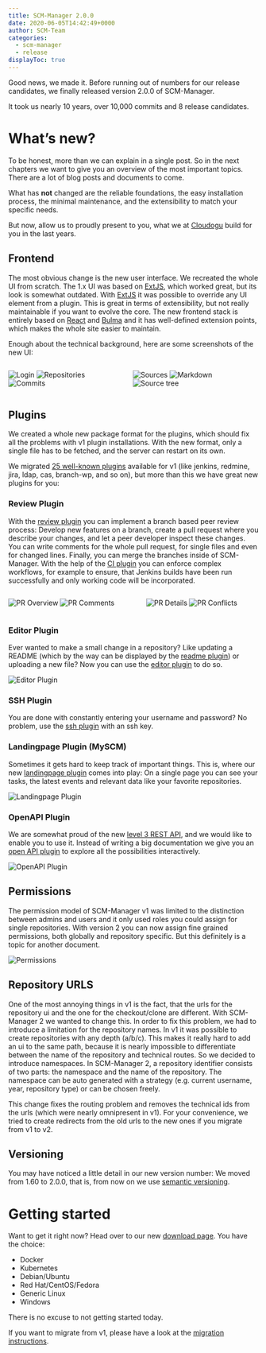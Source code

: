 ```yaml
---
title: SCM-Manager 2.0.0
date: 2020-06-05T14:42:49+0000
author: SCM-Team
categories:
  - scm-manager
  - release
displayToc: true
---
```


Good news, we made it. Before running out of numbers for our release candidates, we finally released version 2.0.0 of SCM-Manager. 

It took us nearly 10 years, over 10,000 commits and 8 release candidates.

# What’s new?

To be honest, more than we can explain in a single post. So in the next chapters we want to give you an overview of the most important topics. There are a lot of blog posts and documents to come.

What has **not** changed are the reliable foundations, the easy installation process, the minimal maintenance, and the extensibility to match your specific needs.

But now, allow us to proudly present to you, what we at [Cloudogu](https://cloudogu.com/) build for you in the last years.

## Frontend

The most obvious change is the new user interface. We recreated the whole UI from scratch. The 1.x UI was based on [ExtJS](https://www.sencha.com/products/extjs/), which worked great, but its look is somewhat outdated. With [ExtJS](https://www.sencha.com/products/extjs/) it was possible to override any UI element from a plugin. This is great in terms of extensibility, but not really maintainable if you want to evolve the core. The new frontend stack is entirely based on [React](https://reactjs.org/) and [Bulma](https://bulma.io/) and it has well-defined extension points, which makes the whole site easier to maintain.

Enough about the technical background, here are some screenshots of the new UI:

<div class="columns blog-image-list">
<div class="column">

![Login](assets/login.png)
![Repositories](assets/repositories.png)
![Commits](assets/commits.png)

</div>
<div class="column">

![Sources](assets/sources.png)
![Markdown](assets/markdown.png)
![Source tree](assets/tree.png)

</div>
</div>

## Plugins

We created a whole new package format for the plugins, which should fix all the problems with v1 plugin installations. With the new format, only a single file has to be fetched, and the server can restart on its own.

We migrated [25 well-known plugins](https://www.scm-manager.org/plugins/) available for v1 (like jenkins, redmine, jira, ldap, cas, branch-wp, and so on), but more than this we have great new plugins for you:

### Review Plugin

With the [review plugin](https://www.scm-manager.org/plugins/scm-review-plugin/) you can implement a branch based peer review process: Develop new features on a branch, create a pull request where you describe your changes, and let a peer developer inspect these changes. You can write comments for the whole pull request, for single files and even for changed lines. Finally, you can merge the branches inside of SCM-Manager. With the help of the [CI plugin](https://www.scm-manager.org/plugins/scm-ci-plugin) you can enforce complex workflows, for example to ensure, that Jenkins builds have been run successfully and only working code will be incorporated.

<div class="columns blog-image-list">
<div class="column">

![PR Overview](assets/review-overview.png)
![PR Comments](assets/review-inline-comments.png)

</div>
<div class="column">

![PR Details](assets/review-detail.png)
![PR Conflicts](assets/review-conflicts.png)

</div>
</div>

### Editor Plugin

Ever wanted to make a small change in a repository? Like updating a README (which by the way can be displayed by the [readme plugin](https://www.scm-manager.org/plugins/scm-readme-plugin)) or uploading a new file? Now you can use the [editor plugin](https://www.scm-manager.org/plugins/scm-editor-plugin) to do so.

![Editor Plugin](assets/editor-plugin.png)

### SSH Plugin

You are done with constantly entering your username and password? No problem, use the [ssh plugin](https://www.scm-manager.org/plugins/scm-ssh-plugin) with an ssh key.

### Landingpage Plugin (MySCM)

Sometimes it gets hard to keep track of important things. This is, where our new [landingpage plugin](https://www.scm-manager.org/plugins/scm-landingpage-plugin) comes into play: On a single page you can see your tasks, the latest events and relevant data like your favorite repositories.

![Landingpage Plugin](assets/landingpage.png)


### OpenAPI Plugin

We are somewhat proud of the new [level 3 REST API](https://martinfowler.com/articles/richardsonMaturityModel.html), and we would like to enable you to use it. Instead of writing a big documentation we give you an [open API plugin](https://www.scm-manager.org/plugins/scm-openapi-plugin) to explore all the possibilities interactively.

![OpenAPI Plugin](assets/openapi.png)

## Permissions

The permission model of SCM-Manager v1 was limited to the distinction between admins and users and it only used roles you could assign for single repositories. With version 2 you can now assign fine grained permissions, both globally and repository specific. But this definitely is a topic for another document.

![Permissions](assets/permissions.png)

## Repository URLS

One of the most annoying things in v1 is the fact, that the urls for the repository ui and the one for the checkout/clone are different. With SCM-Manager 2 we wanted to change this. In order to fix this problem, we had to introduce a limitation for the repository names. In v1 it was possible to create repositories with any depth (a/b/c). This makes it really hard to add an ui to the same path, because it is nearly impossible to differentiate between the name of the repository and technical routes. So we decided to introduce namespaces. In SCM-Manager 2, a repository identifier consists of two parts: the namespace and the name of the repository. The namespace can be auto generated with a strategy (e.g. current username, year, repository type) or can be chosen freely.

This change fixes the routing problem and removes the technical ids from the urls (which were nearly omnipresent in v1). For your convenience, we tried to create redirects from the old urls to the new ones if you migrate from v1 to v2.

## Versioning

You may have noticed a little detail in our new version number: We moved from 1.60 to 2.0.0, that is, from now on we use [semantic versioning](https://semver.org/).

# Getting started

Want to get it right now? Head over to our new [download page](/download/2.0.0/). You have the choice:

* Docker
* Kubernetes
* Debian/Ubuntu
* Red Hat/CentOS/Fedora
* Generic Linux
* Windows

There is no excuse to not getting started today.

If you want to migrate from v1, please have a look at the [migration instructions](/docs/2.0.x/en/migrate-scm-manager-from-v1/).
